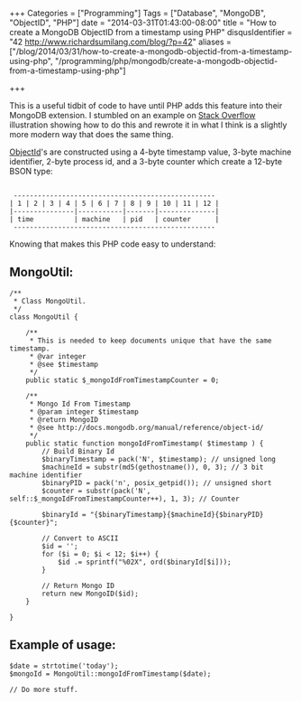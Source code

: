 +++
Categories = ["Programming"]
Tags = ["Database", "MongoDB", "ObjectID", "PHP"]
date = "2014-03-31T01:43:00-08:00"
title = "How to create a MongoDB ObjectID from a timestamp using PHP"
disqusIdentifier = "42 http://www.richardsumilang.com/blog/?p=42"
aliases = ["/blog/2014/03/31/how-to-create-a-mongodb-objectid-from-a-timestamp-using-php", "/programming/php/mongodb/create-a-mongodb-objectid-from-a-timestamp-using-php"]

+++

This is a useful tidbit of code to have until PHP adds this feature into their
MongoDB extension. I stumbled on an example on
[Stack Overflow](https://stackoverflow.com/questions/14370143/create-mongodb-objectid-from-date-in-the-past-using-php-driver "Create MongoDB ObjectID from date in the past using PHP driver")
illustration showing how to do this and rewrote it in what I think is a slightly
more modern way that does the same thing.

<!--more-->

[ObjectId](https://docs.mongodb.org/manual/reference/object-id/ "ObjectId - MongoDB Manual 2.4.9")'s
are constructed using a 4-byte timestamp value, 3-byte machine identifier, 2-byte process id, and a 3-byte counter which create a 12-byte BSON type:


<pre><code>
 --------------------------------------------------
| 1 | 2 | 3 | 4 | 5 | 6 | 7 | 8 | 9 | 10 | 11 | 12 |
|---------------|-----------|-------|--------------|
| time          | machine   | pid   | counter      |
 --------------------------------------------------
</code></pre>


Knowing that makes this PHP code easy to understand:

## MongoUtil:

<pre><code class="language-php" title="MongoUtil.php">/**
 * Class MongoUtil.
 */
class MongoUtil {

	/**
	 * This is needed to keep documents unique that have the same timestamp.
	 * @var integer
	 * @see $timestamp
	 */
	public static $_mongoIdFromTimestampCounter = 0;

	/**
	 * Mongo Id From Timestamp
	 * @param integer $timestamp
	 * @return MongoID
	 * @see http://docs.mongodb.org/manual/reference/object-id/
	 */
	public static function mongoIdFromTimestamp( $timestamp ) {
		// Build Binary Id
		$binaryTimestamp = pack('N', $timestamp); // unsigned long
		$machineId = substr(md5(gethostname()), 0, 3); // 3 bit machine identifier
		$binaryPID = pack('n', posix_getpid()); // unsigned short
		$counter = substr(pack('N', self::$_mongoIdFromTimestampCounter++), 1, 3); // Counter
		
		$binaryId = "{$binaryTimestamp}{$machineId}{$binaryPID}{$counter}";

		// Convert to ASCII
		$id = '';
		for ($i = 0; $i &lt; 12; $i++) {
			$id .= sprintf("%02X", ord($binaryId[$i]));
		}

		// Return Mongo ID
		return new MongoID($id);
	}

}</code></pre>


## Example of usage:


<pre><code class="language-php" title="Example">$date = strtotime('today');
$mongoId = MongoUtil::mongoIdFromTimestamp($date);

// Do more stuff.</code></pre>
